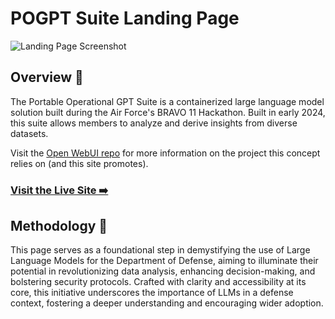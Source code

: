 # POGPT Suite Landing Page

![Landing Page Screenshot](landing_page_screenshot.png)

## Overview 🤖

The Portable Operational GPT Suite is a containerized large language model solution built during the Air Force's BRAVO 11 Hackathon. Built in early 2024, this suite allows members to analyze and derive insights from diverse datasets.

Visit the [Open WebUI repo](https://github.com/open-webui/open-webui) for more information on the project this concept relies on (and this site promotes).

### [Visit the Live Site ➡️](https://pogpt.ambercaravalho.com/)

## Methodology 🤔

This page serves as a foundational step in demystifying the use of Large Language Models for the Department of Defense, aiming to illuminate their potential in revolutionizing data analysis, enhancing decision-making, and bolstering security protocols. Crafted with clarity and accessibility at its core, this initiative underscores the importance of LLMs in a defense context, fostering a deeper understanding and encouraging wider adoption.
